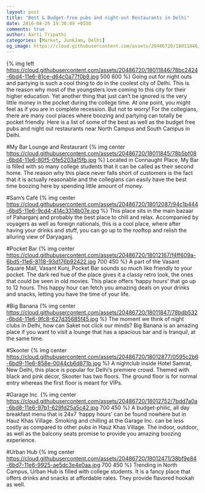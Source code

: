 ```yaml
---
layout: post
title: "Best & Budget-free pubs and night-out Restaurants in Delhi"
date: 2016-08-26 19:30:49 +0530
comments: true
author: Aarti Tripathi
categories: [Market, JunkJam, Delhi]
og_image: https://cloud.githubusercontent.com/assets/20486720/18011846/78bc2424-6bd4-11e6-81ce-d64c0a77f0b9.jpg
---
```


{% img left https://cloud.githubusercontent.com/assets/20486720/18011846/78bc2424-6bd4-11e6-81ce-d64c0a77f0b9.jpg 500 600 %}
Going out for night outs and partying is such a cool thing to do in the coolest city of Delhi. This is the reason why most of the youngsters love coming to this city for their higher education. Yet another thing that just can’t be ignored is the very little money in the pocket during the college time. At one point, you might feel as if you are in complete recession. But not to worry! For the collegians, there are many cool places where boozing and partying can totally be pocket friendly. Here is a list of some of the best as well as the budget free pubs and night out restaurants near North Campus and South Campus in Delhi.
<!-- more -->

#My Bar Lounge and Restaurant
{% img center https://cloud.githubusercontent.com/assets/20486720/18011845/78b5bf08-6bd4-11e6-80f5-0fe5203a15fb.jpg %}
Located in Connaught Place, My Bar is filled with so many college students that it can be called as their second home. The reason why this place never falls short of customers is the fact that it is actually reasonable and the collegians can easily have the best time boozing here by spending little amount of money.

#Sam’s Café
{% img center https://cloud.githubusercontent.com/assets/20486720/18012087/94c1b444-6bd5-11e6-9cd4-414c3314b07e.jpg %}
This place sits in the main bazaar of Paharganj and probably the best place to chill and relax. Accompanied by voyagers as well as foreign nationals, this is a cool place, where after having your drinks and stuff, you can go up to the rooftop and relish the alluring view of Daryaganj.

#Pocket Bar
{% img center https://cloud.githubusercontent.com/assets/20486720/18012167/f4ff609a-6bd5-11e6-8118-93d176b92422.jpg 700 450 %}
A part of the Vasant Square Mall, Vasant Kunj, Pocket Bar sounds so much like friendly to your pocket. The dark red hue of the place gives it a classy retro look, the ones that could be seen in old movies. This place offers ‘happy hours’ that go up to 12 hours. This happy hour can fetch you amazing deals on your drinks and snacks, letting you have the time of your life. 

#Big Banana 
{% img center https://cloud.githubusercontent.com/assets/20486720/18011847/78bdb532-6bd4-11e6-9fc8-627d35685f45.jpg %}
The moment we think of night clubs in Delhi, how can Saket not click our minds? Big Banana is an amazing place if you want to visit a lounge that has a spacious bar and is tranquil, at the same time. 

#Skooter
{% img center https://cloud.githubusercontent.com/assets/20486720/18012877/0595c2b6-6bd9-11e6-858e-0044cb6d871b.jpg %}
A nightclub inside Hotel Samrat, New Delhi, this place is popular for Delhi’s premiere crowd. Themed with black and pink décor, Skooter has two floors. The ground floor is for normal entry whereas the first floor is meant for VIPs. 

#Garage Inc. 
{% img center https://cloud.githubusercontent.com/assets/20486720/18012752/7bdd7a0a-6bd8-11e6-97b1-629fd25a5c42.jpg 700 450 %}
A budget-philic, all day breakfast menu that is 24x7 ‘happy hours’ can be found nowhere but in Hauz Khas Village. Smoking and chilling at the Garage Inc. can be less costly as compared to other pubs in Hauz Khas Village. The indoor, outdoor, as well as the balcony seats promise to provide you amazing boozing experience.

#Urban Hub
{% img center https://cloud.githubusercontent.com/assets/20486720/18012471/38bf9e84-6bd7-11e6-9925-ae5dc3e4e0aa.jpg 700 450 %}
Trending in North Campus, Urban Hub is filled with college students. It is a fancy place that offers drinks and snacks at affordable rates. They provide flavored hookah as well. 

